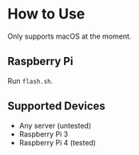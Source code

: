 # How to Use

Only supports macOS at the moment.

## Raspberry Pi

Run `flash.sh`.

## Supported Devices

- Any server (untested)
- Raspberry Pi 3
- Raspberry Pi 4 (tested)
